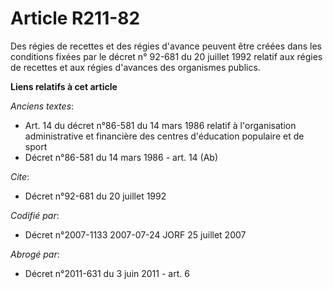 # Article R211-82

Des régies de recettes et des régies d'avance peuvent être créées dans les conditions fixées par le décret n° 92-681 du 20
juillet 1992 relatif aux régies de recettes et aux régies d'avances des organismes publics.

**Liens relatifs à cet article**

_Anciens textes_:

  - Art. 14 du décret n°86-581 du 14 mars 1986 relatif à l'organisation administrative et financière des centres d'éducation populaire et de sport
  - Décret n°86-581 du 14 mars 1986 - art. 14 (Ab)

_Cite_:

  - Décret n°92-681 du 20 juillet 1992

_Codifié par_:

  - Décret n°2007-1133 2007-07-24 JORF 25 juillet 2007

_Abrogé par_:

  - Décret n°2011-631 du 3 juin 2011 - art. 6
